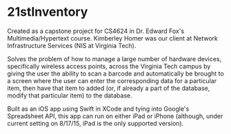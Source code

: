 # 21stInventory

Created as a capstone project for CS4624 in Dr. Edward Fox's Multimedia/Hypertext course.  Kimberley Homer was our client at Network Infrastructure Services (NIS at Virginia Tech).  

Solves the problem of how to manage a large number of hardware devices, specifically wireless access points, across the Virginia Tech campus by giving the user the ability to scan a barcode and automatically be brought to a screen where the user can enter the corresponding data for a particular item, then have that item to added (or, if already a part of the database, modify that particular item) to the database.  

Built as an iOS app using Swift in XCode and tying into Google's Spreadsheet API, this app can run on either iPad or iPhone (although, under current setting on 8/17/15, iPad is the only supported version).
